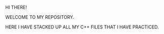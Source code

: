 HI THERE!

WELCOME TO MY REPOSITORY. 

HERE I HAVE STACKED UP ALL MY C++ FILES THAT I HAVE PRACTICED.
